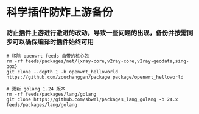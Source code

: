 # 科学插件防炸上游备份

### 防止插件上游进行激进的改动，导致一些问题的出现，备份并按需同步可以确保编译时插件始终可用

```shell
# 移除 openwrt feeds 自带的核心包
rm -rf feeds/packages/net/{xray-core,v2ray-core,v2ray-geodata,sing-box}
git clone --depth 1 -b openwrt_helloworld https://github.com/zouchanggan/package package/openwrt_helloworld

# 更新 golang 1.24 版本
rm -rf feeds/packages/lang/golang
git clone https://github.com/sbwml/packages_lang_golang -b 24.x feeds/packages/lang/golang
```
